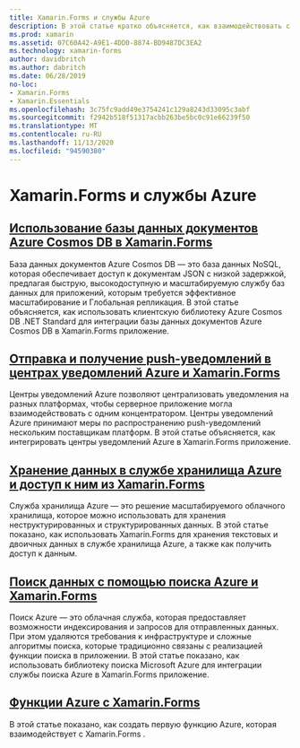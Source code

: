 ```yaml
---
title: Xamarin.Forms и службы Azure
description: В этой статье кратко объясняется, как взаимодействовать с различными службами Azure из Xamarin.Forms приложений.
ms.prod: xamarin
ms.assetid: 07C60A42-A9E1-4DD0-8874-BD9487DC3EA2
ms.technology: xamarin-forms
author: davidbritch
ms.author: dabritch
ms.date: 06/28/2019
no-loc:
- Xamarin.Forms
- Xamarin.Essentials
ms.openlocfilehash: 3c75fc9add49e3754241c129a8243d33095c3abf
ms.sourcegitcommit: f2942b518f51317acbb263be5bc0c91e66239f50
ms.translationtype: MT
ms.contentlocale: ru-RU
ms.lasthandoff: 11/13/2020
ms.locfileid: "94590380"
---
```

# <a name="no-locxamarinforms-and-azure-services"></a>Xamarin.Forms и службы Azure

## <a name="consume-an-azure-cosmos-db-document-database-in-no-locxamarinforms"></a>[Использование базы данных документов Azure Cosmos DB в Xamarin.Forms](azure-cosmosdb.md)

База данных документов Azure Cosmos DB — это база данных NoSQL, которая обеспечивает доступ к документам JSON с низкой задержкой, предлагая быструю, высокодоступную и масштабируемую службу баз данных для приложений, которым требуется эффективное масштабирование и Глобальная репликация. В этой статье объясняется, как использовать клиентскую библиотеку Azure Cosmos DB .NET Standard для интеграции базы данных документов Azure Cosmos DB в Xamarin.Forms приложение.

## <a name="send-and-receive-push-notifications-with-azure-notification-hubs-and-no-locxamarinforms"></a>[Отправка и получение push-уведомлений в центрах уведомлений Azure и Xamarin.Forms](azure-notification-hub.md)

Центры уведомлений Azure позволяют централизовать уведомления на разных платформах, чтобы серверное приложение могла взаимодействовать с одним концентратором. Центры уведомлений Azure принимают меры по распространению push-уведомлений нескольким поставщикам платформ. В этой статье объясняется, как интегрировать центры уведомлений Azure в Xamarin.Forms приложение.

## <a name="store-and-access-data-in-azure-storage-from-no-locxamarinforms"></a>[Хранение данных в службе хранилища Azure и доступ к ним из Xamarin.Forms](azure-storage.md)

Служба хранилища Azure — это решение масштабируемого облачного хранилища, которое можно использовать для хранения неструктурированных и структурированных данных. В этой статье показано, как использовать Xamarin.Forms для хранения текстовых и двоичных данных в службе хранилища Azure, а также как получить доступ к данным.

## <a name="search-data-with-azure-search-and-no-locxamarinforms"></a>[Поиск данных с помощью поиска Azure и Xamarin.Forms](azure-search.md)

Поиск Azure — это облачная служба, которая предоставляет возможности индексирования и запросов для отправленных данных. При этом удаляются требования к инфраструктуре и сложные алгоритмы поиска, которые традиционно связаны с реализацией функции поиска в приложении. В этой статье показано, как использовать библиотеку поиска Microsoft Azure для интеграции службы поиска Azure в Xamarin.Forms приложение.

## <a name="azure-functions-with-no-locxamarinforms"></a>[Функции Azure с Xamarin.Forms](azure-functions.md)

В этой статье показано, как создать первую функцию Azure, которая взаимодействует с Xamarin.Forms .
